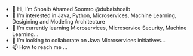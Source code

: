 - 👋 Hi, I’m Shoaib Ahamed Soomro @dubaishoaib
- 👀 I’m interested in Java, Python, Microservices, Machine Learning, Desigining and Modeling Architecture
- 🌱 I’m currently learning Microservices, Microservice Security, Machine Learning...
- 💞️ I’m looking to collaborate on Java Microservices initiatives...
- 📫 How to reach me ...

<!---
dubaishoaib/dubaishoaib is a ✨ special ✨ repository because its `README.md` (this file) appears on your GitHub profile.
You can click the Preview link to take a look at your changes.
--->
